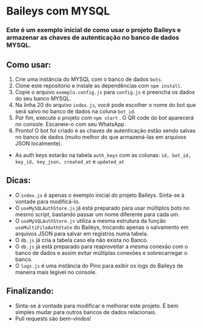 # Baileys com MYSQL

### Este é um exemplo inicial de como usar o projeto Baileys e armazenar as chaves de autenticação no banco de dados MYSQL.

## Como usar:

1. Crie uma instância do MYSQL com o banco de dados `bots`.
2. Clone este repositório e instale as dependências com `npm install`.
3. Copie o arquivo `exemplo.config.js` para `config.js` e preencha os dados do seu banco MYSQL.
4. Na linha 20 do arquivo `index.js`, você pode escolher o nome do bot que será salvo no banco de dados na coluna `bot_id`.
5. Por fim, execute o projeto com `npm start` . O QR code do bot aparecerá no console. Escaneie-o com seu WhatsApp.
6. Pronto! O bot foi criado e as chaves de autenticação estão sendo salvas no banco de dados (muito melhor do que armazená-las em arquivos JSON localmente).
- As auth keys estarão na tabela `auth_keys` com as colunas: `id, bot_id, key_id, key_json, created_at` e `updated_at`

## Dicas:

- O `index.js` é apenas o exemplo inicial do projeto Baileys. Sinta-se à vontade para modificá-lo.
- O `useMySQLAuthStore.js` já está preparado para usar múltiplos bots no mesmo script, bastando passar um nome diferente para cada um.
- O `useMySQLAuthStore.js` utiliza a mesma estrutura da função `useMultiFileAuthState` do Baileys, trocando apenas o salvamento em arquivos JSON para salvar em registros numa tabela.
- O `db.js` já cria a tabela caso ela não exista no Banco.
- O `db.js` já está preparado para reaproveitar a mesma conexão com o banco de dados e assim evitar múltiplas conexões e sobrecarregar o banco.
- O `logs.js` é uma instância do Pino para exibir os logs do Baileys de maneira mais legível no console.

## Finalizando:

- Sinta-se à vontade para modificar e melhorar este projeto. É bem simples mudar para outros bancos de dados relacionais.
- Pull requests são bem-vindos!
